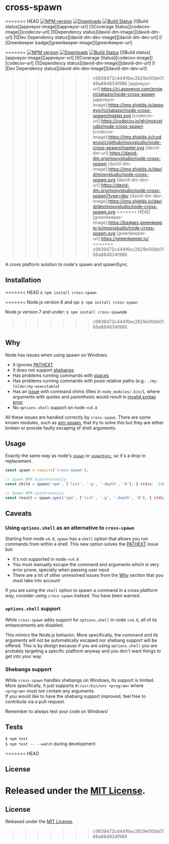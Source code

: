 # cross-spawn

<<<<<<< HEAD
[![NPM version][npm-image]][npm-url] [![Downloads][downloads-image]][npm-url] [![Build Status][travis-image]][travis-url] [![Build status][appveyor-image]][appveyor-url] [![Coverage Status][codecov-image]][codecov-url] [![Dependency status][david-dm-image]][david-dm-url] [![Dev Dependency status][david-dm-dev-image]][david-dm-dev-url] [![Greenkeeper badge][greenkeeper-image]][greenkeeper-url]

[npm-url]:https://npmjs.org/package/cross-spawn
[downloads-image]:http://img.shields.io/npm/dm/cross-spawn.svg
[npm-image]:http://img.shields.io/npm/v/cross-spawn.svg
[travis-url]:https://travis-ci.org/moxystudio/node-cross-spawn
[travis-image]:http://img.shields.io/travis/moxystudio/node-cross-spawn/master.svg
=======
[![NPM version][npm-image]][npm-url] [![Downloads][downloads-image]][npm-url] [![Build Status][travis-image]][travis-url] [![Build status][appveyor-image]][appveyor-url] [![Coverage Status][codecov-image]][codecov-url] [![Dependency status][david-dm-image]][david-dm-url] [![Dev Dependency status][david-dm-dev-image]][david-dm-dev-url]

[npm-url]:https://npmjs.org/package/cross-spawn
[downloads-image]:https://img.shields.io/npm/dm/cross-spawn.svg
[npm-image]:https://img.shields.io/npm/v/cross-spawn.svg
[travis-url]:https://travis-ci.org/moxystudio/node-cross-spawn
[travis-image]:https://img.shields.io/travis/moxystudio/node-cross-spawn/master.svg
>>>>>>> c9839472c444f6ec2829e00bb0169a884834f986
[appveyor-url]:https://ci.appveyor.com/project/satazor/node-cross-spawn
[appveyor-image]:https://img.shields.io/appveyor/ci/satazor/node-cross-spawn/master.svg
[codecov-url]:https://codecov.io/gh/moxystudio/node-cross-spawn
[codecov-image]:https://img.shields.io/codecov/c/github/moxystudio/node-cross-spawn/master.svg
[david-dm-url]:https://david-dm.org/moxystudio/node-cross-spawn
[david-dm-image]:https://img.shields.io/david/moxystudio/node-cross-spawn.svg
[david-dm-dev-url]:https://david-dm.org/moxystudio/node-cross-spawn?type=dev
[david-dm-dev-image]:https://img.shields.io/david/dev/moxystudio/node-cross-spawn.svg
<<<<<<< HEAD
[greenkeeper-image]:https://badges.greenkeeper.io/moxystudio/node-cross-spawn.svg
[greenkeeper-url]:https://greenkeeper.io/
=======
>>>>>>> c9839472c444f6ec2829e00bb0169a884834f986

A cross platform solution to node's spawn and spawnSync.


## Installation

<<<<<<< HEAD
`$ npm install cross-spawn`

=======
Node.js version 8 and up:
`$ npm install cross-spawn`

Node.js version 7 and under:
`$ npm install cross-spawn@6`
>>>>>>> c9839472c444f6ec2829e00bb0169a884834f986

## Why

Node has issues when using spawn on Windows:

- It ignores [PATHEXT](https://github.com/joyent/node/issues/2318)
- It does not support [shebangs](https://en.wikipedia.org/wiki/Shebang_(Unix))
- Has problems running commands with [spaces](https://github.com/nodejs/node/issues/7367)
- Has problems running commands with posix relative paths (e.g.: `./my-folder/my-executable`)
- Has an [issue](https://github.com/moxystudio/node-cross-spawn/issues/82) with command shims (files in `node_modules/.bin/`), where arguments with quotes and parenthesis would result in [invalid syntax error](https://github.com/moxystudio/node-cross-spawn/blob/e77b8f22a416db46b6196767bcd35601d7e11d54/test/index.test.js#L149)
- No `options.shell` support on node `<v4.8`

All these issues are handled correctly by `cross-spawn`.
There are some known modules, such as [win-spawn](https://github.com/ForbesLindesay/win-spawn), that try to solve this but they are either broken or provide faulty escaping of shell arguments.


## Usage

Exactly the same way as node's [`spawn`](https://nodejs.org/api/child_process.html#child_process_child_process_spawn_command_args_options) or [`spawnSync`](https://nodejs.org/api/child_process.html#child_process_child_process_spawnsync_command_args_options), so it's a drop in replacement.


```js
const spawn = require('cross-spawn');

// Spawn NPM asynchronously
const child = spawn('npm', ['list', '-g', '-depth', '0'], { stdio: 'inherit' });

// Spawn NPM synchronously
const result = spawn.sync('npm', ['list', '-g', '-depth', '0'], { stdio: 'inherit' });
```


## Caveats

### Using `options.shell` as an alternative to `cross-spawn`

Starting from node `v4.8`, `spawn` has a `shell` option that allows you run commands from within a shell. This new option solves
the [PATHEXT](https://github.com/joyent/node/issues/2318) issue but:

- It's not supported in node `<v4.8`
- You must manually escape the command and arguments which is very error prone, specially when passing user input
- There are a lot of other unresolved issues from the [Why](#why) section that you must take into account

If you are using the `shell` option to spawn a command in a cross platform way, consider using `cross-spawn` instead. You have been warned.

### `options.shell` support

While `cross-spawn` adds support for `options.shell` in node `<v4.8`, all of its enhancements are disabled.

This mimics the Node.js behavior. More specifically, the command and its arguments will not be automatically escaped nor shebang support will be offered. This is by design because if you are using `options.shell` you are probably targeting a specific platform anyway and you don't want things to get into your way.

### Shebangs support

While `cross-spawn` handles shebangs on Windows, its support is limited. More specifically, it just supports `#!/usr/bin/env <program>` where `<program>` must not contain any arguments.   
If you would like to have the shebang support improved, feel free to contribute via a pull-request.

Remember to always test your code on Windows!


## Tests

`$ npm test`   
`$ npm test -- --watch` during development

<<<<<<< HEAD
## License

Released under the [MIT License](http://www.opensource.org/licenses/mit-license.php).
=======

## License

Released under the [MIT License](https://www.opensource.org/licenses/mit-license.php).
>>>>>>> c9839472c444f6ec2829e00bb0169a884834f986
